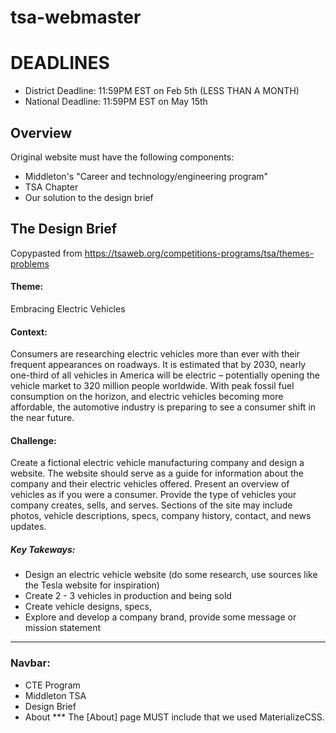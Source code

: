 # tsa-webmaster


# DEADLINES
- District Deadline: 11:59PM EST on Feb 5th (LESS THAN A MONTH)
- National Deadline: 11:59PM EST on May 15th

## Overview


Original website must have the following components:
- Middleton's "Career and technology/engineering program"
- TSA Chapter
- Our solution to the design brief

## The Design Brief
Copypasted from https://tsaweb.org/competitions-programs/tsa/themes-problems

#### Theme:                

Embracing Electric Vehicles

#### Context:               

Consumers are researching electric vehicles more than ever with their frequent appearances on roadways. It is estimated that by 2030, nearly one-third of all vehicles in America will be electric – potentially opening the vehicle market to 320 million people worldwide. With peak fossil fuel consumption on the horizon, and electric vehicles becoming more affordable, the automotive industry is preparing to see a consumer shift in the near future.

#### Challenge:          

Create a fictional electric vehicle manufacturing company and design a website. The website should serve as a guide for information about the company and their electric vehicles offered. Present an overview of vehicles as if you were a consumer. Provide the type of vehicles your company creates, sells, and serves. Sections of the site may include photos, vehicle descriptions, specs, company history, contact, and news updates.

##### Key Takeways:

- Design an electric vehicle website (do some research, use sources like the Tesla website for inspiration)
- Create 2 - 3 vehicles in production and being sold
- Create vehicle designs, specs, 
- Explore and develop a company brand, provide some message or mission statement


-----------------------------

### Navbar:

- CTE Program
- Middleton TSA
- Design Brief
- About
*** The [About] page MUST include that we used MaterializeCSS.